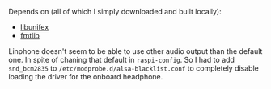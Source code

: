 Depends on (all of which I simply downloaded and built locally):
- [libunifex](https://github.com/facebookexperimental/libunifex)
- [fmtlib](https://github.com/fmtlib/fmt)


Linphone doesn't seem to be able to use other audio output than the default one.
In spite of chaning that default in `raspi-config`.
So I had to add `snd_bcm2835` to `/etc/modprobe.d/alsa-blacklist.conf` to completely disable loading the driver for the onboard headphone.
